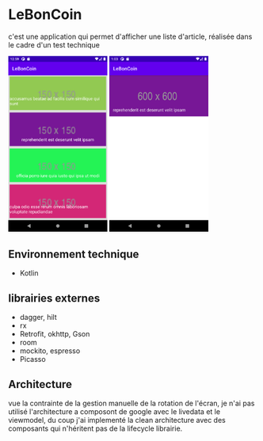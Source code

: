 # LeBonCoin
c'est une application qui permet d'afficher une liste d'article, réalisée dans le cadre d'un test technique


 <img src="https://github.com/essid-ahmed/LeBonCoin/blob/main/albums_list_screen.png" alt="drawing" width="200" title="ecran d'acceuil" />
              <img src="https://github.com/essid-ahmed/LeBonCoin/blob/main/album_details_screen.png" alt="drawing" width="200" title="details d'un article" />
              


## Environnement technique
* Kotlin
## librairies externes
* dagger, hilt
* rx
* Retrofit, okhttp, Gson
* room
* mockito, espresso
* Picasso
## Architecture 
vue la contrainte de la gestion manuelle de la rotation de l'écran, je n'ai pas utilisé l'architecture a composont de google avec le livedata et le viewmodel, du coup j'ai implementé la clean architecture avec des composants qui n'héritent pas de la lifecycle librairie.



